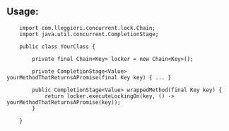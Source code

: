 Usage:
------

        import com.lleggieri.concurrent.lock.Chain;
        import java.util.concurrent.CompletionStage;

        public class YourClass {

            private final Chain<Key> locker = new Chain<Key>();

            private CompletionStage<Value> yourMethodThatReturnsAPromise(final Key key) { ... }
  
            public CompletionStage<Value> wrappedMethod(final Key key) {
                return locker.executeLockingOn(key, () -> yourMethodThatReturnsAPromise(key));
            }
            
        }
    